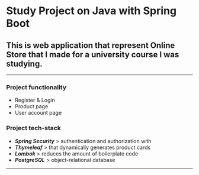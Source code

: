 # Study Project on Java with Spring Boot

## This is web application that represent Online Store that I made for a university course I was studying.

---

### Project functionality
* Register & Login
* Product page 
* User account page 

### Project tech-stack
* ***Spring Security*** > authentication and authorization with 
* ***Thymeleaf*** > that dynamically generates product cards
* ***Lombok*** > reduces the amount of boilerplate code
* ***PostgreSQL*** > object-relational database

---
